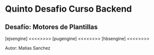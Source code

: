 # Quinto Desafio Curso Backend

## Desafío: Motores de Plantillas

[ejsengine] <<<<<Contiene Desafio Motor de Plantilla en EJS>>>>>
[pugengine] <<<<<Contiene Desafio Motor de Plantilla en PUG>>>>>
[hbsengine] <<<<<Contiene Desafio Motor de Plantilla en HBS>>>>>

Autor: Matias Sanchez
